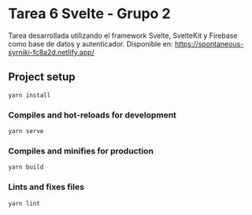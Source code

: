 # Tarea 6 Svelte - Grupo 2

Tarea desarrollada utilizando el framework Svelte, SvelteKit y Firebase como base de datos y autenticador.
Disponible en: https://spontaneous-syrniki-fc8a2d.netlify.app/

## Project setup

```
yarn install
```

### Compiles and hot-reloads for development

```
yarn serve
```

### Compiles and minifies for production

```
yarn build
```

### Lints and fixes files

```
yarn lint
```
